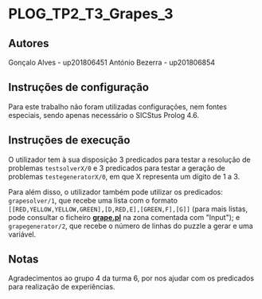 # PLOG_TP2_T3_Grapes_3

## Autores

Gonçalo Alves - up201806451
António Bezerra - up201806854

## Instruções de configuração

Para este trabalho não foram utilizadas configurações, nem fontes especiais, sendo apenas necessário o SICStus Prolog 4.6.

## Instruções de execução

O utilizador tem à sua disposição 3 predicados para testar a resolução de problemas ```testsolverX/0``` e 3 predicados para testar a geração de problemas ```testegeneratorX/0```, em que X representa um dígito de 1 a 3.

Para além disso, o utilizador também pode utilizar os predicados: ```grapesolver/1```, que recebe uma lista com o formato ```[[RED,YELLOW,YELLOW,GREEN],[D,RED,E],[GREEN,F],[G]]``` (para mais listas, pode consultar o ficheiro **[grape.pl](grape.pl)** na zona comentada com "Input"); e ```grapegenerator/2```, que recebe o número de linhas do puzzle a gerar e uma variável.

## Notas

Agradecimentos ao grupo 4 da turma 6, por nos ajudar com os predicados
para realização de experiências.